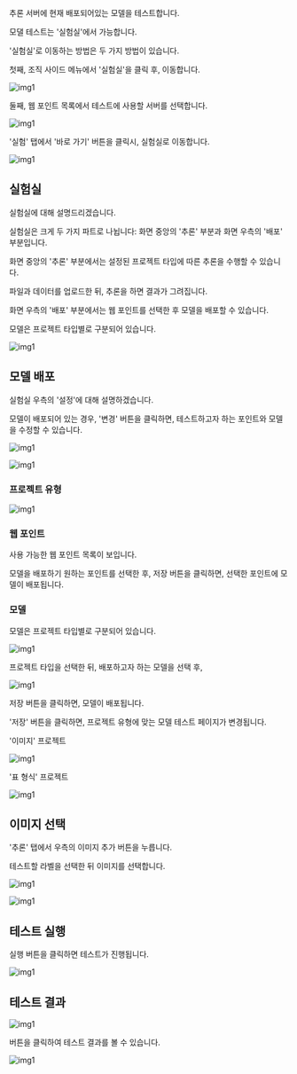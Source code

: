   

추론 서버에 현재 배포되어있는 모델을 테스트합니다.

모댈 테스트는 '실험실'에서 가능합니다. 

'실험실'로 이동하는 방법은 두 가지 방법이 있습니다. 


첫째, 조직 사이드 메뉴에서 '실험실'을 클릭 후, 이동합니다. 

![img1](https://raw.githubusercontent.com/vazilcompany/vridge-docs/main/guide/img/web_points/inference_server_2/model_test/model_test_3.png)  


둘째, 웹 포인트 목록에서 테스트에 사용할 서버를 선택합니다.

![img1](https://raw.githubusercontent.com/vazilcompany/vridge-docs/main/guide/img/web_points/inference_server_2/model_test/model_test_1.png)  

'실험' 탭에서 '바로 가기' 버튼을 클릭시, 실험실로 이동합니다. 

![img1](https://raw.githubusercontent.com/vazilcompany/vridge-docs/main/guide/img/web_points/inference_server_2/model_test/model_test_2_0.png)  


실험실
------

실험실에 대해 설명드리겠습니다.

실험실은 크게 두 가지 파트로 나뉩니다: 화면 중앙의 '추론' 부분과 화면 우측의 '배포' 부분입니다.

화면 중앙의 '추론' 부분에서는 설정된 프로젝트 타입에 따른 추론을 수행할 수 있습니다. 

파일과 데이터를 업로드한 뒤, 추론을 하면 결과가 그려집니다.

화면 우측의 '배포' 부분에서는 웹 포인트를 선택한 후 모델을 배포할 수 있습니다. 

모델은 프로젝트 타입별로 구분되어 있습니다.

![img1](https://raw.githubusercontent.com/vazilcompany/vridge-docs/main/guide/img/web_points/inference_server_2/model_test/model_test_2_1.png) 



모델 배포
------

실험실 우측의 '설정'에 대해 설명하겠습니다. 


모델이 배포되어 있는 경우, '변경' 버튼을 클릭하면, 테스트하고자 하는 포인트와 모델을 수정할 수 있습니다. 

![img1](https://raw.githubusercontent.com/vazilcompany/vridge-docs/main/guide/img/web_points/inference_server_2/model_test/model_test_4.png)

![img1](https://raw.githubusercontent.com/vazilcompany/vridge-docs/main/guide/img/web_points/inference_server_2/model_test/model_test_5.png)


### 프로젝트 유형

![img1](https://raw.githubusercontent.com/vazilcompany/vridge-docs/main/guide/img/web_points/inference_server_2/model_test/model_test_6.png)



### 웹 포인트

사용 가능한 웹 포인트 목록이 보입니다. 

모델을 배포하기 원하는 포인트를 선택한 후, 저장 버튼을 클릭하면, 선택한 포인트에 모델이 배포됩니다. 



### 모델 

모델은 프로젝트 타입별로 구분되어 있습니다. 

![img1](https://raw.githubusercontent.com/vazilcompany/vridge-docs/main/guide/img/web_points/inference_server_2/model_test/model_test_7.png)


프로젝트 타입을 선택한 뒤, 배포하고자 하는 모델을 선택 후, 

![img1](https://raw.githubusercontent.com/vazilcompany/vridge-docs/main/guide/img/web_points/inference_server_2/model_test/model_test_8.png)

저장 버튼을 클릭하면, 모델이 배포됩니다. 

'저장' 버튼을 클릭하면, 프로젝트 유형에 맞는 모델 테스트 페이지가 변경됩니다. 

'이미지' 프로젝트 

![img1](https://raw.githubusercontent.com/vazilcompany/vridge-docs/main/guide/img/web_points/inference_server_2/model_test/model_test_9.png)


'표 형식' 프로젝트

![img1](https://raw.githubusercontent.com/vazilcompany/vridge-docs/main/guide/img/web_points/inference_server_2/model_test/model_test_10.png)


  

이미지 선택
------


'추론' 탭에서 우측의 이미지 추가 버튼을 누릅니다.

테스트할 라벨을 선택한 뒤 이미지를 선택합니다.

![img1](https://raw.githubusercontent.com/vazilcompany/vridge-docs/main/guide/img/web_points/inference_server_2/model_test/model_test_11.png)


![img1](https://raw.githubusercontent.com/vazilcompany/vridge-docs/main/guide/img/web_points/inference_server_2/model_test/model_test_12.png)  


  

테스트 실행
------


실행 버튼을 클릭하면 테스트가 진행됩니다.

![img1](https://raw.githubusercontent.com/vazilcompany/vridge-docs/main/guide/img/web_points/inference_server/model_test_13.png)  


  

  

테스트 결과
------


![img1](https://raw.githubusercontent.com/vazilcompany/vridge-docs/main/guide/img/web_points/inference_server/model_test_04.png)  


버튼을 클릭하여 테스트 결과를 볼 수 있습니다.

![img1](https://raw.githubusercontent.com/vazilcompany/vridge-docs/main/guide/img/web_points/inference_server/model_test_05.png)  
